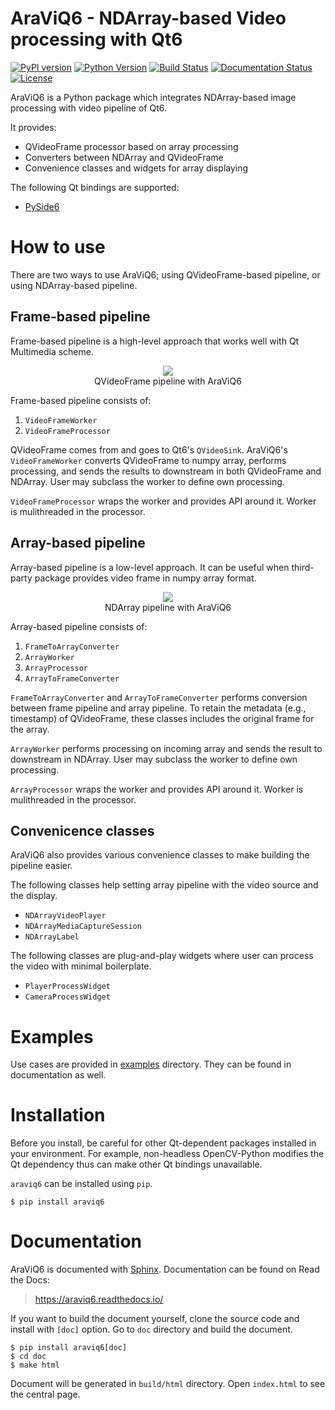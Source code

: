 # AraViQ6 - NDArray-based Video processing with Qt6

[![PyPI version](https://badge.fury.io/py/AraViQ6.svg)](https://badge.fury.io/py/AraViQ6)
[![Python Version](https://img.shields.io/pypi/pyversions/araviq6)](https://pypi.org/project/araviq6/)
[![Build Status](https://github.com/JSS95/araviq6/actions/workflows/ci.yml/badge.svg)](https://github.com/JSS95/araviq6/actions/workflows/ci.yml)
[![Documentation Status](https://readthedocs.org/projects/araviq6/badge/?version=latest)](https://araviq6.readthedocs.io/en/latest/?badge=latest)
[![License](https://img.shields.io/github/license/JSS95/araviq6)](https://github.com/JSS95/araviq6/blob/master/LICENSE)

AraViQ6 is a Python package which integrates NDArray-based image processing with video pipeline of Qt6.

It provides:
- QVideoFrame processor based on array processing
- Converters between NDArray and QVideoFrame
- Convenience classes and widgets for array displaying

The following Qt bindings are supported:
- [PySide6](https://pypi.org/project/PySide6/)

# How to use

There are two ways to use AraViQ6; using QVideoFrame-based pipeline, or using NDArray-based pipeline.

## Frame-based pipeline

Frame-based pipeline is a high-level approach that works well with Qt Multimedia scheme.

<div align="center">
  <img src="https://github.com/JSS95/araviq6/raw/master/doc/source/_images/frame-pipeline.jpg"/><br>
    QVideoFrame pipeline with AraViQ6
</div>

Frame-based pipeline consists of:
1. `VideoFrameWorker`
2. `VideoFrameProcessor`

QVideoFrame comes from and goes to Qt6's `QVideoSink`. AraViQ6's
`VideoFrameWorker` converts QVideoFrame to numpy array, performs processing, and sends the results to downstream in both QVideoFrame and NDArray. User may subclass the worker to define own processing.

`VideoFrameProcessor` wraps the worker and provides API around it.
Worker is mulithreaded in the processor.

## Array-based pipeline

Array-based pipeline is a low-level approach.
It can be useful when third-party package provides video frame in numpy array format.

<div align="center">
  <img src="https://github.com/JSS95/araviq6/raw/master/doc/source/_images/array-pipeline.jpg"/><br>
    NDArray pipeline with AraViQ6
</div>

Array-based pipeline consists of:

1. `FrameToArrayConverter`
2. `ArrayWorker`
3. `ArrayProcessor`
4. `ArrayToFrameConverter`

`FrameToArrayConverter` and `ArrayToFrameConverter` performs conversion between frame pipeline and array pipeline.
To retain the metadata (e.g., timestamp) of QVideoFrame, these classes includes the original frame for the array.

`ArrayWorker` performs processing on incoming array and sends the result to downstream in NDArray. User may subclass the worker to define own processing.

`ArrayProcessor` wraps the worker and provides API around it.
Worker is mulithreaded in the processor.

## Convenicence classes

AraViQ6 also provides various convenience classes to make building the pipeline easier.

The following classes help setting array pipeline with the video source and the display.
- `NDArrayVideoPlayer`
- `NDArrayMediaCaptureSession`
- `NDArrayLabel`

The following classes are plug-and-play widgets where user can process the video with minimal boilerplate.
- `PlayerProcessWidget`
- `CameraProcessWidget`

# Examples

Use cases are provided in [examples](https://github.com/JSS95/araviq6/tree/master/araviq6/examples) directory.
They can be found in documentation as well.

# Installation

Before you install, be careful for other Qt-dependent packages installed in your environment.
For example, non-headless OpenCV-Python modifies the Qt dependency thus can make other Qt bindings unavailable.

`araviq6` can be installed using `pip`.

```
$ pip install araviq6
```

# Documentation

AraViQ6 is documented with [Sphinx](https://pypi.org/project/Sphinx/).
Documentation can be found on Read the Docs:

> https://araviq6.readthedocs.io/

If you want to build the document yourself, clone the source code and install with `[doc]` option.
Go to `doc` directory and build the document.

```
$ pip install araviq6[doc]
$ cd doc
$ make html
```

Document will be generated in `build/html` directory. Open `index.html` to see the central page.
